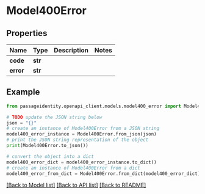 # Model400Error


## Properties

Name | Type | Description | Notes
------------ | ------------- | ------------- | -------------
**code** | **str** |  | 
**error** | **str** |  | 

## Example

```python
from passageidentity.openapi_client.models.model400_error import Model400Error

# TODO update the JSON string below
json = "{}"
# create an instance of Model400Error from a JSON string
model400_error_instance = Model400Error.from_json(json)
# print the JSON string representation of the object
print(Model400Error.to_json())

# convert the object into a dict
model400_error_dict = model400_error_instance.to_dict()
# create an instance of Model400Error from a dict
model400_error_from_dict = Model400Error.from_dict(model400_error_dict)
```
[[Back to Model list]](../README.md#documentation-for-models) [[Back to API list]](../README.md#documentation-for-api-endpoints) [[Back to README]](../README.md)


